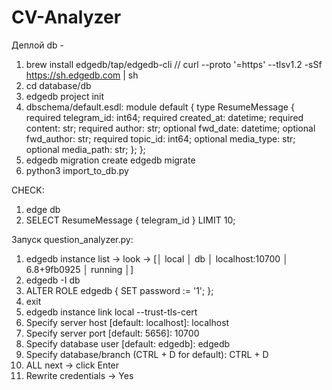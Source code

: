 # CV-Analyzer
Деплой db - 
1) brew install edgedb/tap/edgedb-cli     //     curl --proto '=https' --tlsv1.2 -sSf https://sh.edgedb.com | sh
2) cd database/db
3) edgedb project init
4) dbschema/default.esdl: 
module default {
  type ResumeMessage {
    required telegram_id: int64;
    required created_at: datetime;
    required content: str;
    required author: str;
    optional fwd_date: datetime;
    optional fwd_author: str;
    required topic_id: int64;
    optional media_type: str;
    optional media_path: str;
  };
}; 
5) edgedb migration create
edgedb migrate
6) python3 import_to_db.py

CHECK: 
1) edge db
2) SELECT ResumeMessage {
    telegram_id
}
LIMIT 10;



Запуск question_analyzer.py: 
1) edgedb instance list -> look -> [│ local │ db   │ localhost:10700 │ 6.8+9fb0925 │ running │]
2) edgedb -I db
3) ALTER ROLE edgedb {
  SET password := '1';
};
4) exit
5) edgedb instance link local --trust-tls-cert
6) Specify server host [default: localhost]: 
localhost
7) Specify server port [default: 5656]: 
10700
8) Specify database user [default: edgedb]:
edgedb
9) Specify database/branch (CTRL + D for default):
CTRL + D
10) ALL next -> click Enter
11) Rewrite credentials -> Yes

